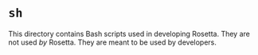 # `sh`

This directory contains Bash scripts used in developing Rosetta. They are not used _by_ Rosetta. They are meant to be
used by developers.